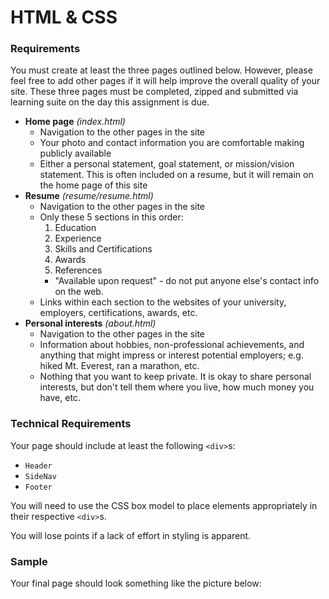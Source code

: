 # HTML & CSS

### Requirements

You must create at least the three pages outlined below. However, please feel free to add other pages if it will help improve the overall quality of your site. These three pages must be completed, zipped and submitted via learning suite on the day this assignment is due.

* **Home page** _(index.html)_
  * Navigation to the other pages in the site
  * Your photo and contact information you are comfortable making publicly available
  * Either a personal statement, goal statement, or mission/vision statement. This is often included on a resume, but it will remain on the home page of this site
* **Resume** _(resume/resume.html)_
  * Navigation to the other pages in the site
  * Only these 5 sections in this order:
    1. Education
    2. Experience
    3. Skills and Certifications
    4. Awards
    5. References
      * "Available upon request" - do not put anyone else's contact info on the web.
  * Links within each section to the websites of your university, employers, certifications, awards, etc.
* **Personal interests** _(about.html)_
  * Navigation to the other pages in the site
  * Information about hobbies, non-professional achievements, and anything that might impress or interest potential employers; e.g. hiked Mt. Everest, ran a marathon, etc.
  * Nothing that you want to keep private. It is okay to share personal interests, but don't tell them where you live, how much money you have, etc.

### Technical Requirements

Your page should include at least the following `<div>`s:
* `Header`
* `SideNav`
* `Footer`

You will need to use the CSS box model to place elements appropriately in their respective `<div>`s.

You will lose points if a lack of effort in styling is apparent.

### Sample

Your final page should look something like the picture below:
